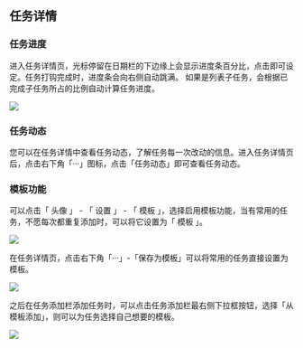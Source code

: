 ## 任务详情

### 任务进度

进入任务详情页，光标停留在日期栏的下边缘上会显示进度条百分比，点击即可设定。任务打钩完成时，进度条会向右侧自动跳满。 如果是列表子任务，会根据已完成子任务所占的比例自动计算任务进度。

![](../images/web/1.3.19.png)

### 任务动态

您可以在任务详情中查看任务动态，了解任务每一次改动的信息。进入任务详情页后，点击右下角「···」图标，点击「任务动态」即可查看任务动态。


### 模板功能
可以点击「 头像 」 - 「 设置 」 - 「 模板 」，选择启用模板功能，当有常用的任务，不愿每次都重复添加时，可以将它设置为「 模板 」。

![](../images/web/muban/5.1.2.png)

在任务详情页，点击右下角「···」-「保存为模板」可以将常用的任务直接设置为模板。

![](../images/web/muban/5.1.3.png)

之后在任务添加栏添加任务时，可以点击任务添加栏最右侧下拉框按钮，选择「从模板添加」，则可以为任务选择自己想要的模板。

![](../images/web/muban/5.1.1.png)
